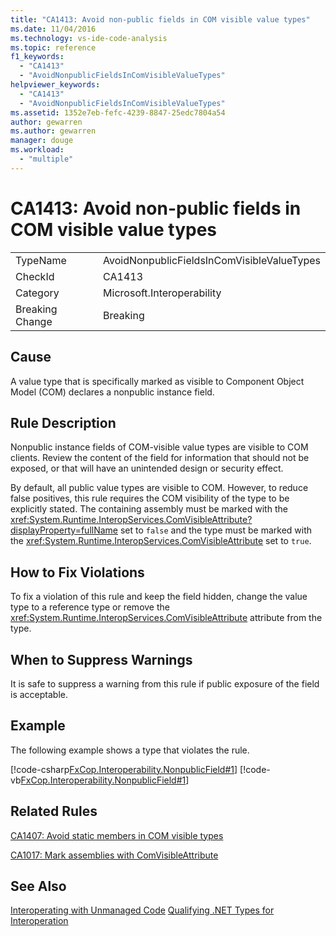 ```yaml
---
title: "CA1413: Avoid non-public fields in COM visible value types"
ms.date: 11/04/2016
ms.technology: vs-ide-code-analysis
ms.topic: reference
f1_keywords:
  - "CA1413"
  - "AvoidNonpublicFieldsInComVisibleValueTypes"
helpviewer_keywords:
  - "CA1413"
  - "AvoidNonpublicFieldsInComVisibleValueTypes"
ms.assetid: 1352e7eb-fefc-4239-8847-25edc7804a54
author: gewarren
ms.author: gewarren
manager: douge
ms.workload:
  - "multiple"
---
```

# CA1413: Avoid non-public fields in COM visible value types
|||
|-|-|
|TypeName|AvoidNonpublicFieldsInComVisibleValueTypes|
|CheckId|CA1413|
|Category|Microsoft.Interoperability|
|Breaking Change|Breaking|

## Cause
 A value type that is specifically marked as visible to Component Object Model (COM) declares a nonpublic instance field.

## Rule Description
 Nonpublic instance fields of COM-visible value types are visible to COM clients. Review the content of the field for information that should not be exposed, or that will have an unintended design or security effect.

 By default, all public value types are visible to COM. However, to reduce false positives, this rule requires the COM visibility of the type to be explicitly stated. The containing assembly must be marked with the <xref:System.Runtime.InteropServices.ComVisibleAttribute?displayProperty=fullName> set to `false` and the type must be marked with the <xref:System.Runtime.InteropServices.ComVisibleAttribute> set to `true`.

## How to Fix Violations
 To fix a violation of this rule and keep the field hidden, change the value type to a reference type or remove the <xref:System.Runtime.InteropServices.ComVisibleAttribute> attribute from the type.

## When to Suppress Warnings
 It is safe to suppress a warning from this rule if public exposure of the field is acceptable.

## Example
 The following example shows a type that violates the rule.

 [!code-csharp[FxCop.Interoperability.NonpublicField#1](../code-quality/codesnippet/CSharp/ca1413-avoid-non-public-fields-in-com-visible-value-types_1.cs)]
 [!code-vb[FxCop.Interoperability.NonpublicField#1](../code-quality/codesnippet/VisualBasic/ca1413-avoid-non-public-fields-in-com-visible-value-types_1.vb)]

## Related Rules
 [CA1407: Avoid static members in COM visible types](../code-quality/ca1407-avoid-static-members-in-com-visible-types.md)

 [CA1017: Mark assemblies with ComVisibleAttribute](../code-quality/ca1017-mark-assemblies-with-comvisibleattribute.md)

## See Also
 [Interoperating with Unmanaged Code](/dotnet/framework/interop/index)
 [Qualifying .NET Types for Interoperation](/dotnet/framework/interop/qualifying-net-types-for-interoperation)